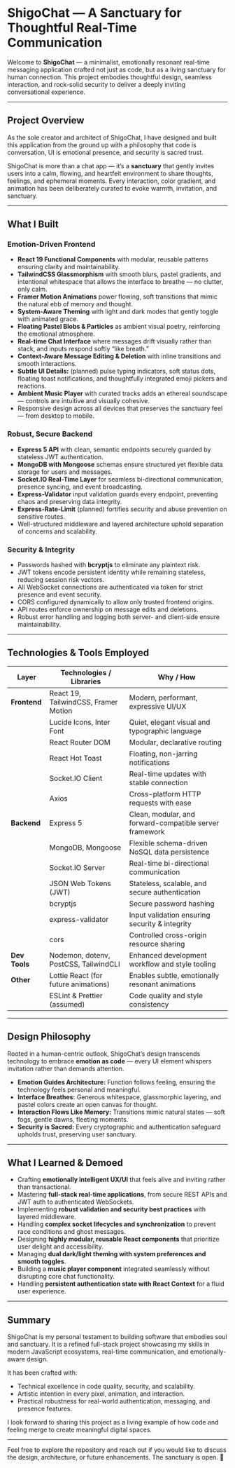 # ShigoChat — A Sanctuary for Thoughtful Real-Time Communication

Welcome to **ShigoChat** — a minimalist, emotionally resonant real-time messaging application crafted not just as code, but as a living sanctuary for human connection. This project embodies thoughtful design, seamless interaction, and rock-solid security to deliver a deeply inviting conversational experience.

---

## Project Overview

As the sole creator and architect of ShigoChat, I have designed and built this application from the ground up with a philosophy that code is conversation, UI is emotional presence, and security is sacred trust.

ShigoChat is more than a chat app — it’s a **sanctuary** that gently invites users into a calm, flowing, and heartfelt environment to share thoughts, feelings, and ephemeral moments. Every interaction, color gradient, and animation has been deliberately curated to evoke warmth, invitation, and sanctuary.

---

## What I Built

### Emotion-Driven Frontend

- **React 19 Functional Components** with modular, reusable patterns ensuring clarity and maintainability.
- **TailwindCSS Glassmorphism** with smooth blurs, pastel gradients, and intentional whitespace that allows the interface to breathe — no clutter, only calm.
- **Framer Motion Animations** power flowing, soft transitions that mimic the natural ebb of memory and thought.
- **System-Aware Theming** with light and dark modes that gently toggle with animated grace.
- **Floating Pastel Blobs & Particles** as ambient visual poetry, reinforcing the emotional atmosphere.
- **Real-time Chat Interface** where messages drift visually rather than stack, and inputs respond softly “like breath.”
- **Context-Aware Message Editing & Deletion** with inline transitions and smooth interactions.
- **Subtle UI Details:** (planned) pulse typing indicators, soft status dots, floating toast notifications, and thoughtfully integrated emoji pickers and reactions.
- **Ambient Music Player** with curated tracks adds an ethereal soundscape — controls are intuitive and visually cohesive.
- Responsive design across all devices that preserves the sanctuary feel — from desktop to mobile.

### Robust, Secure Backend

- **Express 5 API** with clean, semantic endpoints securely guarded by stateless JWT authentication.
- **MongoDB with Mongoose** schemas ensure structured yet flexible data storage for users and messages.
- **Socket.IO Real-Time Layer** for seamless bi-directional communication, presence syncing, and event broadcasting.
- **Express-Validator** input validation guards every endpoint, preventing chaos and preserving data integrity.
- **Express-Rate-Limit** (planned) fortifies security and abuse prevention on sensitive routes.
- Well-structured middleware and layered architecture uphold separation of concerns and scalability.

### Security & Integrity

- Passwords hashed with **bcryptjs** to eliminate any plaintext risk.
- JWT tokens encode persistent identity while remaining stateless, reducing session risk vectors.
- All WebSocket connections are authenticated via token for strict presence and event security.
- CORS configured dynamically to allow only trusted frontend origins.
- API routes enforce ownership on message edits and deletions.
- Robust error handling and logging both server- and client-side ensure maintainability.

---

## Technologies & Tools Employed

| Layer           | Technologies / Libraries                    | Why / How                                     |
|-----------------|--------------------------------------------|----------------------------------------------|
| **Frontend**    | React 19, TailwindCSS, Framer Motion       | Modern, performant, expressive UI/UX          |
|                 | Lucide Icons, Inter Font                    | Quiet, elegant visual and typographic language |
|                 | React Router DOM                            | Modular, declarative routing                   |
|                 | React Hot Toast                             | Floating, non-jarring notifications           |
|                 | Socket.IO Client                            | Real-time updates with stable connection      |
|                 | Axios                                      | Cross-platform HTTP requests with ease        |
| **Backend**    | Express 5                                   | Clean, modular, and forward-compatible server framework |
|                 | MongoDB, Mongoose                           | Flexible schema-driven NoSQL data persistence |
|                 | Socket.IO Server                            | Real-time bi-directional communication        |
|                 | JSON Web Tokens (JWT)                       | Stateless, scalable, and secure authentication |
|                 | bcryptjs                                   | Secure password hashing                        |
|                 | express-validator                           | Input validation ensuring security & integrity |
|                 | cors                                       | Controlled cross-origin resource sharing      |
| **Dev Tools**  | Nodemon, dotenv, PostCSS, TailwindCLI       | Enhanced development workflow and style tooling |
| **Other**      | Lottie React (for future animations)         | Enables subtle, emotionally resonant animations |
|                 | ESLint & Prettier (assumed)                 | Code quality and style consistency            |

---

## Design Philosophy

Rooted in a human-centric outlook, ShigoChat’s design transcends technology to embrace **emotion as code** — every UI element whispers invitation rather than demands attention.

- **Emotion Guides Architecture:** Function follows feeling, ensuring the technology feels personal and meaningful.
- **Interface Breathes:** Generous whitespace, glassmorphic layering, and pastel colors create an open canvas for thought.
- **Interaction Flows Like Memory:** Transitions mimic natural states — soft fogs, gentle dawns, fleeting moments.
- **Security is Sacred:** Every cryptographic and authentication safeguard upholds trust, preserving user sanctuary.

---

## What I Learned & Demoed

- Crafting **emotionally intelligent UX/UI** that feels alive and inviting rather than transactional.
- Mastering **full-stack real-time applications**, from secure REST APIs and JWT auth to authenticated WebSockets.
- Implementing **robust validation and security best practices** with layered middleware.
- Handling **complex socket lifecycles and synchronization** to prevent race conditions and ghost messages.
- Designing **highly modular, reusable React components** that prioritize user delight and accessibility.
- Managing **dual dark/light theming with system preferences and smooth toggles**.
- Building a **music player component** integrated seamlessly without disrupting core chat functionality.
- Handling **persistent authentication state with React Context** for a fluid user experience.

---

## Summary

ShigoChat is my personal testament to building software that embodies soul and sanctuary. It is a refined full-stack project showcasing my skills in modern JavaScript ecosystems, real-time communication, and emotionally-aware design.  

It has been crafted with:

- Technical excellence in code quality, security, and scalability.
- Artistic intention in every pixel, animation, and interaction.
- Practical robustness for real-world authentication, messaging, and presence features.

I look forward to sharing this project as a living example of how code and feeling merge to create meaningful digital spaces.

---

Feel free to explore the repository and reach out if you would like to discuss the design, architecture, or future enhancements. The sanctuary is open. 🐾